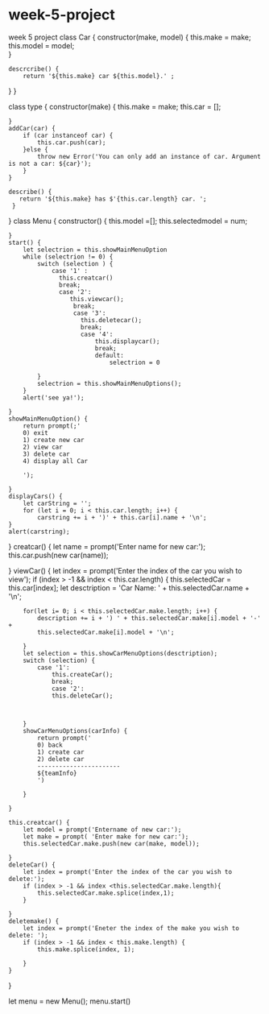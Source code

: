 # week-5-project
week 5 project
class Car {
    constructor(make, model) {
      this.make = make;
      this.model = model;  
    }
    
    descrcribe() {
        return '${this.make} car ${this.model}.' ;

}
}

class type {
    constructor(make) {
        this.make = make;
        this.car = [];

        
    }
    addCar(car) {
        if (car instanceof car) {
            this.car.push(car);
        }else {
            throw new Error('You can only add an instance of car. Argument is not a car: ${car}');
        }
    }

    describe() {
       return '${this.make} has $'{this.car.length} car. ';
     }
    
}
class Menu {
    constructor() {
        this.model =[];
        this.selectedmodel = num;

    }
    start() {
        let selectrion = this.showMainMenuOption
        while (selectrion != 0) {
            switch (selection ) {
                case '1' :
                  this.creatcar()
                  break;
                  case '2':
                     this.viewcar();
                      break;
                      case '3':
                        this.deletecar();
                        break;
                        case '4':
                            this.displaycar();
                            break;
                            default:
                                selectrion = 0

            }
            selectrion = this.showMainMenuOptions();
        }
        alert('see ya!');

    }
    showMainMenuOption() {
        return prompt(;'
        0) exit
        1) create new car
        2) view car
        3) delete car
        4) display all Car

        ');

    }
    displayCars() {
        let carString = '';
        for (let i = 0; i < this.car.length; i++) {
            carstring += i + ')' + this.car[i].name + '\n';
    } 
    alert(carstring);


}
creatcar() {
    let name = prompt('Enter name for new car:');
    this.car.push(new car(name));

}
viewCar() {
    let index = prompt('Enter the index of the car you wish to view');
    if (index > -1 && index < this.car.length) {
        this.selectedCar = this.car[index];
        let desctription = 'Car Name: ' + this.selectedCar.name + '\n';
        
        for(let i= 0; i < this.selectedCar.make.length; i++) {
            description += i + ') ' + this.selectedCar.make[i].model + '-' + 
            this.selectedCar.make[i].model + '\n';

        }
        let selection = this.showCarMenuOptions(desctription);
        switch (selection) {
            case '1':
                this.createCar();
                break;
                case '2':
                this.deleteCar();
            


        }
        showCarMenuOptions(carInfo) {
            return prompt('
            0) back
            1) create car
            2) delete car
            -----------------------
            ${teamInfo}
            ')

        }

    }

    this.creatcar() {
        let model = prompt('Entername of new car:');
        let make = prompt( 'Enter make for new car:');
        this.selectedCar.make.push(new car(make, model));

    }
    deleteCar() {
        let index = prompt('Enter the index of the car you wish to delete:');
        if (index > -1 && index <this.selectedCar.make.length){
            this.selectedCar.make.splice(index,1);
        }
        
    }
    deletemake() {
        let index = prompt('Eneter the index of the make you wish to delete: ');
        if (index > -1 && index < this.make.length) {
            this.make.splice(index, 1);
            
        }
    }
}

let menu = new Menu();
menu.start()
